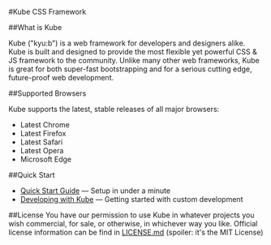 #Kube CSS Framework

##What is Kube

Kube ("kyu:b") is a web framework for developers and designers alike. 
Kube is built and designed to provide the most flexible yet powerful CSS & JS framework to the community. 
Unlike many other web frameworks, Kube is great for both super-fast bootstrapping and for a serious cutting edge, future-proof web development.

##Supported Browsers 

Kube supports the latest, stable releases of all major browsers:

- Latest Chrome
- Latest Firefox
- Latest Safari
- Latest Opera
- Microsoft Edge

##Quick Start
- [Quick Start Guide](https://imperavi.com/kube/docs/get-started/quick-start/) — Setup in under a minute
- [Developing with Kube](https://imperavi.com/kube/docs/get-started/quick-start/#s-sass-development-with-kube) — Getting started with custom development

##License
You have our permission to use Kube in whatever projects you wish commercial, for sale, or otherwise, in whichever way you like. Official license information can be find in [LICENSE.md](LICENSE.md) (spoiler: it's the MIT License)
